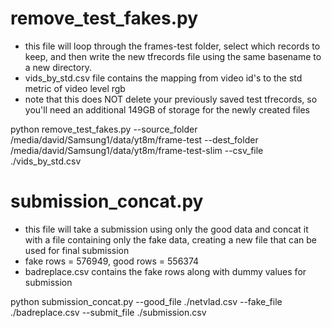 
# remove_test_fakes.py

- this file will loop through the frames-test folder, select which records to keep, and then write the new tfrecords file using the same basename to a new directory.
- vids_by_std.csv file contains the mapping from video id's to the std metric of video level rgb
- note that this does NOT delete your previously saved test tfrecords, so you'll need an additional 149GB of storage for the newly created files

python remove_test_fakes.py --source_folder /media/david/Samsung1/data/yt8m/frame-test --dest_folder /media/david/Samsung1/data/yt8m/frame-test-slim --csv_file ./vids_by_std.csv


# submission_concat.py

- this file will take a submission using only the good data and concat it with a file containing only the fake data, creating a new file that can be used for final submission
- fake rows = 576949, good rows = 556374
- badreplace.csv contains the fake rows along with dummy values for submission

python submission_concat.py --good_file ./netvlad.csv --fake_file ./badreplace.csv --submit_file ./submission.csv
